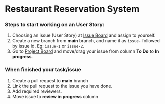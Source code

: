 # Restaurant Reservation System

### Steps to start working on an User Story:
1. Choosing an issue (User Story) at [Issue Board](https://github.com/tranvnb/restaurant-reservation-system/issues) and assign to yourself.
2. Create a new branch from **main** branch, and name it as `issue-` followed by issue id. Eg: `issue-1` or `issue-2`.
3. Go to [Project Board](https://github.com/tranvnb/restaurant-reservation-system/projects/1) and move/drag your issue from column **To Do** to **In progress**.
### When finished your task/issue
1. Create a pull request to **main** branch
2. Link the pull request to the issue you have done.
3. Add required reviewers.
4. Move issue to **review in progress** column
